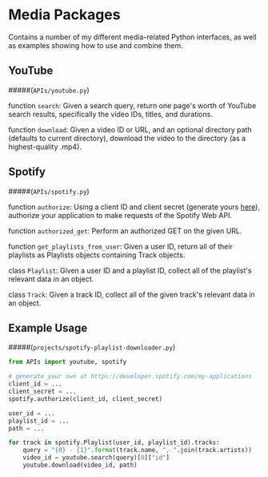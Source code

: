 # Media Packages

Contains a number of my different media-related Python interfaces, as well as examples showing how to use and combine them.


## YouTube
#####(`APIs/youtube.py`)

function `search`: Given a search query, return one page's worth of YouTube search results, specifically the video IDs, titles, and durations.

function `download`: Given a video ID or URL, and an optional directory path (defaults to current directory), download the video to the directory (as a highest-quality .mp4).


## Spotify
#####(`APIs/spotify.py`)

function `authorize`: Using a client ID and client secret (generate yours [here](https://developer.spotify.com/my-applications)), authorize your application to make requests of the Spotify Web API.

function `authorized_get`: Perform an authorized GET on the given URL.

function `get_playlists_from_user`: Given a user ID, return all of their playlists as Playlists objects containing Track objects.

class `Playlist`: Given a user ID and a playlist ID, collect all of the playlist's relevant data in an object.

class `Track`: Given a track ID, collect all of the given track's relevant data in an object.


## Example Usage
#####(`projects/spotify-playlist-downloader.py`)

```python
from APIs import youtube, spotify

# generate your own at https://developer.spotify.com/my-applications
client_id = ...
client_secret = ...
spotify.authorize(client_id, client_secret)

user_id = ...
playlist_id = ...
path = ...

for track in spotify.Playlist(user_id, playlist_id).tracks:
	query = "{0} - {1}".format(track.name, ", ".join(track.artists))
	video_id = youtube.search(query)[0]["id"]
	youtube.download(video_id, path)
```
